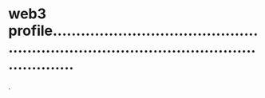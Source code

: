 # web3 profile...............................................................................................................
.
